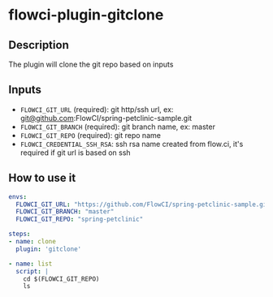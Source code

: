 # flowci-plugin-gitclone

## Description

The plugin will clone the git repo based on inputs

## Inputs

- `FLOWCI_GIT_URL` (required): git http/ssh url, ex: git@github.com:FlowCI/spring-petclinic-sample.git
- `FLOWCI_GIT_BRANCH` (required): git branch name, ex: master
- `FLOWCI_GIT_REPO` (required): git repo name
- `FLOWCI_CREDENTIAL_SSH_RSA`: ssh rsa name created from flow.ci, it's required if git url is based on ssh

## How to use it

```yml
envs:
  FLOWCI_GIT_URL: "https://github.com/FlowCI/spring-petclinic-sample.git"
  FLOWCI_GIT_BRANCH: "master"
  FLOWCI_GIT_REPO: "spring-petclinic"

steps:
- name: clone
  plugin: 'gitclone'

- name: list
  script: |
    cd $(FLOWCI_GIT_REPO)
    ls

```
